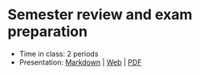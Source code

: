 # Semester review and exam preparation

- Time in class: 2 periods
- Presentation: [Markdown](./PRESENTATION.md) |
  [Web](https://heig-vd-dai-course.github.io/heig-vd-dai-course/24-semester-review-and-exam-preparation/)
  |
  [PDF](https://heig-vd-dai-course.github.io/heig-vd-dai-course/24-semester-review-and-exam-preparation/24-semester-review-and-exam-preparation-presentation.pdf)<!-- | [Video (in French)]() -->
